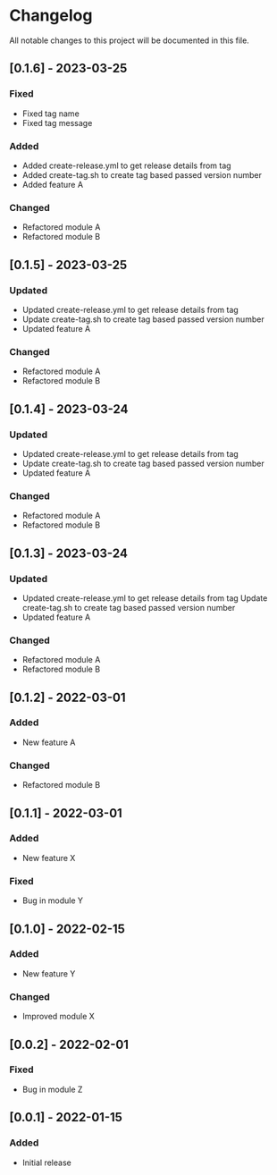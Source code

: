# Changelog

All notable changes to this project will be documented in this file.

## [0.1.6] - 2023-03-25

### Fixed

- Fixed tag name
- Fixed tag message

### Added

- Added create-release.yml to get release details from tag
- Added create-tag.sh to create tag based passed version number
- Added feature A

### Changed

- Refactored module A
- Refactored module B

## [0.1.5] - 2023-03-25

### Updated

- Updated create-release.yml to get release details from tag
- Update create-tag.sh to create tag based passed version number
- Updated feature A

### Changed

- Refactored module A
- Refactored module B

## [0.1.4] - 2023-03-24

### Updated

- Updated create-release.yml to get release details from tag
- Update create-tag.sh to create tag based passed version number
- Updated feature A

### Changed

- Refactored module A
- Refactored module B

## [0.1.3] - 2023-03-24

### Updated

- Updated create-release.yml to get release details from tag
  Update create-tag.sh to create tag based passed version number
- Updated feature A

### Changed

- Refactored module A
- Refactored module B

## [0.1.2] - 2022-03-01

### Added

- New feature A

### Changed

- Refactored module B

## [0.1.1] - 2022-03-01

### Added

- New feature X

### Fixed

- Bug in module Y

## [0.1.0] - 2022-02-15

### Added

- New feature Y

### Changed

- Improved module X

## [0.0.2] - 2022-02-01

### Fixed

- Bug in module Z

## [0.0.1] - 2022-01-15

### Added

- Initial release
